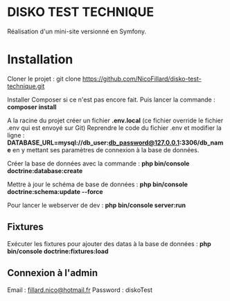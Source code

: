 ﻿# DISKO TEST TECHNIQUE

Réalisation d'un mini-site versionné en Symfony.

# Installation 

Cloner le projet : git clone https://github.com/NicoFillard/disko-test-technique.git

Installer Composer si ce n'est pas encore fait. 
Puis lancer la commande :  **composer install**

A la racine du projet créer un fichier **.env.local** (ce fichier override le fichier .env qui est envoyé sur Git)
Reprendre le code du fichier .env et modifier la ligne :
**DATABASE_URL=mysql://db_user:db_password@127.0.0.1:3306/db_name**
en y mettant ses paramètres de connexion à la base de données.

Créer la base de données avec la commande : **php bin/console doctrine:database:create**

Mettre à jour le schéma de base de données : **php bin/console doctrine:schema:update --force**

Pour lancer le webserver de dev : **php bin/console server:run**

## Fixtures

Exécuter les fixtures pour ajouter des datas à la base de données : **php bin/console doctrine:fixtures:load**

## Connexion à l'admin

Email : fillard.nico@hotmail.fr
Password : diskoTest
